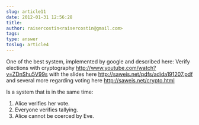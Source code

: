```yaml
---
slug: article11
date: 2012-01-31 12:56:28
title: 
author: raisercostin<raisercostin@gmail.com>
tags: 
type: answer
toslug: article4
---
```

<p>One of the best system, implemented by google and described here: 
Verify elections with cryptography <a href="http://www.youtube.com/watch?v=ZDnShu5V99s">http://www.youtube.com/watch?v=ZDnShu5V99s</a> with the slides here <a href="http://saweis.net/pdfs/adida191207.pdf">http://saweis.net/pdfs/adida191207.pdf</a> and several more regarding voting here <a href="http://saweis.net/crypto.html">http://saweis.net/crypto.html</a></p>
<p>Is a system that is in the same time:</p>
<ol>
<li>Alice verifies her vote.</li>
<li>Everyone verifies tallying.</li>
<li>Alice cannot be coerced by Eve.</li>
</ol>
